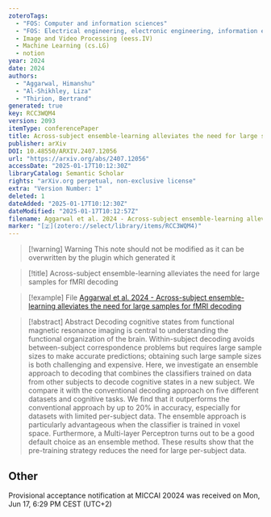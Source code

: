 ```yaml
---
zoteroTags:
  - "FOS: Computer and information sciences"
  - "FOS: Electrical engineering, electronic engineering, information engineering"
  - Image and Video Processing (eess.IV)
  - Machine Learning (cs.LG)
  - notion
year: 2024
date: 2024
authors:
  - "Aggarwal, Himanshu"
  - "Al-Shikhley, Liza"
  - "Thirion, Bertrand"
generated: true
key: RCC3WQM4
version: 2093
itemType: conferencePaper
title: Across-subject ensemble-learning alleviates the need for large samples for fMRI decoding
publisher: arXiv
DOI: 10.48550/ARXIV.2407.12056
url: "https://arxiv.org/abs/2407.12056"
accessDate: "2025-01-17T10:12:30Z"
libraryCatalog: Semantic Scholar
rights: "arXiv.org perpetual, non-exclusive license"
extra: "Version Number: 1"
deleted: 1
dateAdded: "2025-01-17T10:12:30Z"
dateModified: "2025-01-17T10:12:57Z"
filename: Aggarwal et al. 2024 - Across-subject ensemble-learning alleviates the need for large samples for fMRI decoding
marker: "[🇿](zotero://select/library/items/RCC3WQM4)"
---
```


>[!warning] Warning
> This note should not be modified as it can be overwritten by the plugin which generated it

> [!title] Across-subject ensemble-learning alleviates the need for large samples for fMRI decoding

> [!example] File
> [Aggarwal et al. 2024 - Across-subject ensemble-learning alleviates the need for large samples for fMRI decoding](Aggarwal%20et%20al.%202024%20-%20Across-subject%20ensemble-learning%20alleviates%20the%20need%20for%20large%20samples%20for%20fMRI%20decoding.pdf)

> [!abstract] Abstract
> Decoding cognitive states from functional magnetic resonance imaging is central to understanding the functional organization of the brain. Within-subject decoding avoids between-subject correspondence problems but requires large sample sizes to make accurate predictions; obtaining such large sample sizes is both challenging and expensive. Here, we investigate an ensemble approach to decoding that combines the classifiers trained on data from other subjects to decode cognitive states in a new subject. We compare it with the conventional decoding approach on five different datasets and cognitive tasks. We find that it outperforms the conventional approach by up to 20% in accuracy, especially for datasets with limited per-subject data. The ensemble approach is particularly advantageous when the classifier is trained in voxel space. Furthermore, a Multi-layer Perceptron turns out to be a good default choice as an ensemble method. These results show that the pre-training strategy reduces the need for large per-subject data.

## Other

Provisional acceptance notification at MICCAI 20024 was received on Mon, Jun 17, 6:29 PM CEST (UTC+2)


